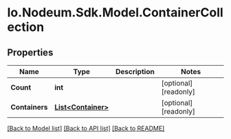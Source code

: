 # Io.Nodeum.Sdk.Model.ContainerCollection
## Properties

Name | Type | Description | Notes
------------ | ------------- | ------------- | -------------
**Count** | **int** |  | [optional] [readonly] 
**Containers** | [**List&lt;Container&gt;**](Container.md) |  | [optional] [readonly] 

[[Back to Model list]](../README.md#documentation-for-models) [[Back to API list]](../README.md#documentation-for-api-endpoints) [[Back to README]](../README.md)

